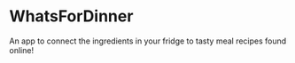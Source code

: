 # WhatsForDinner
An app to connect the ingredients in your fridge to tasty meal recipes found online!
